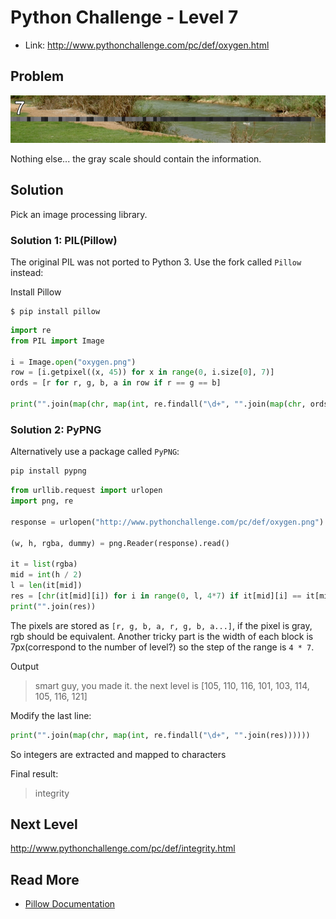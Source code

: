# Python Challenge - Level 7

- Link: http://www.pythonchallenge.com/pc/def/oxygen.html

## Problem

![](images/oxygen.png)

Nothing else... the gray scale should contain the information.

## Solution

Pick an image processing library. 

### Solution 1: PIL(Pillow)

The original PIL was not ported to Python 3. Use the fork called ``Pillow`` instead: 

Install Pillow
```
$ pip install pillow
```

```python
import re
from PIL import Image

i = Image.open("oxygen.png")
row = [i.getpixel((x, 45)) for x in range(0, i.size[0], 7)]
ords = [r for r, g, b, a in row if r == g == b]

print("".join(map(chr, map(int, re.findall("\d+", "".join(map(chr, ords)))))))
```

### Solution 2: PyPNG

Alternatively use a package called ``PyPNG``:

```bash
pip install pypng
```

```python
from urllib.request import urlopen
import png, re 

response = urlopen("http://www.pythonchallenge.com/pc/def/oxygen.png")

(w, h, rgba, dummy) = png.Reader(response).read()

it = list(rgba)
mid = int(h / 2)
l = len(it[mid])
res = [chr(it[mid][i]) for i in range(0, l, 4*7) if it[mid][i] == it[mid][i + 1] == it[mid][i + 2]]
print("".join(res))
```

The pixels are stored as ``[r, g, b, a, r, g, b, a...]``, if the pixel is gray, rgb should be equivalent. Another tricky part is the width of each block is 7px(correspond to the number of level?) so the step of the range is ``4 * 7``.

Output


> smart guy, you made it. the next level is [105, 110, 116, 101, 103, 114, 105, 116, 121]


Modify the last line:

```python
print("".join(map(chr, map(int, re.findall("\d+", "".join(res))))))
```

So integers are extracted and mapped to characters

Final result:

> integrity


## Next Level

http://www.pythonchallenge.com/pc/def/integrity.html

## Read More

- [Pillow Documentation](http://pillow.readthedocs.io/)